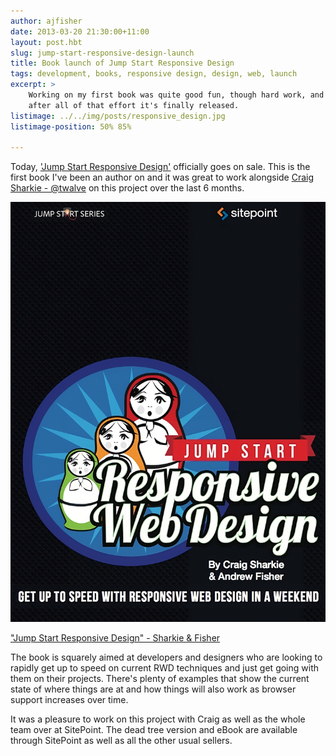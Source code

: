 ```yaml
---
author: ajfisher
date: 2013-03-20 21:30:00+11:00
layout: post.hbt
slug: jump-start-responsive-design-launch
title: Book launch of Jump Start Responsive Design
tags: development, books, responsive design, design, web, launch
excerpt: >
    Working on my first book was quite good fun, though hard work, and today
    after all of that effort it's finally released.
listimage: ../../img/posts/responsive_design.jpg
listimage-position: 50% 85%

---
```


Today, ['Jump Start Responsive Design'](http://www.sitepoint.com/store/jump-start-responsive-web-design/)
officially goes on sale. This is the first book I've been an author on and
it was great to work alongside [Craig Sharkie - @twalve](http://github.com/twalve)
on this project over the last 6 months.

![Cover shot of Jump Start responsive Design book](../..//img/posts/responsive_design.jpg)

<p class="caption"><a href="http://www.sitepoint.com/store/jump-start-responsive-web-design/">"Jump
Start Responsive Design" - Sharkie & Fisher</a></p>

The book is squarely aimed at developers and designers who are looking to rapidly
get up to speed on current RWD techniques and just get going with them on their
projects. There's plenty of examples that show the current state of where things
are at and how things will also work as browser support increases over time.

It was a pleasure to work on this project with Craig as well as the whole team
over at SitePoint. The dead tree version and eBook are available through SitePoint
as well as all the other usual sellers.

